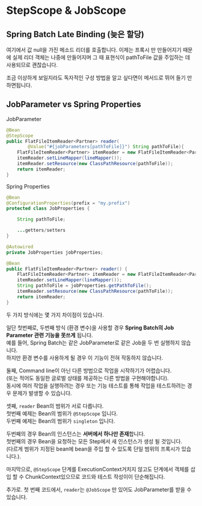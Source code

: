# StepScope & JobScope

## Spring Batch Late Binding (늦은 할당)

여기에서 값 null을 가진 메소드 리더를 호출합니다.
이제는 프록시 만 만들어지기 때문에 실제 리더 객체는 나중에 만들어지며 그 때 표현식이 pathToFile 값을 주입하는 데 사용되므로 괜찮습니다.

조금 이상하게 보일지라도 독자적인 구성 방법을 알고 싶다면이 메서드로 뛰어 들기 만하면됩니다.

## JobParameter vs Spring Properties

JobParameter

```java
@Bean
@StepScope
public FlatFileItemReader<Partner> reader(
        @Value("#{jobParameters[pathToFile]}") String pathToFile){
    FlatFileItemReader<Partner> itemReader = new FlatFileItemReader<Partner>();
    itemReader.setLineMapper(lineMapper());
    itemReader.setResource(new ClassPathResource(pathToFile));
    return itemReader;
}
```

Spring Properties

```java
@Bean
@ConfigurationProperties(prefix = "my.prefix")
protected class JobProperties {

    String pathToFile;

    ...getters/setters
}

@Autowired
private JobProperties jobProperties;

@Bean
public FlatFileItemReader<Partner> reader() {
    FlatFileItemReader<Partner> itemReader = new FlatFileItemReader<Partner>();
    itemReader.setLineMapper(lineMapper());
    String pathToFile = jobProperties.getPathToFile();
    itemReader.setResource(new ClassPathResource(pathToFile));
    return itemReader;
}
```

두 가지 방식에는 몇 가지 차이점이 있습니다.  
  
일단 첫번째로, 두번째 방식 (환경 변수)을 사용할 경우 **Spring Batch의 Job Parameter 관련 기능을 못쓰게** 됩니다.  
예를 들어, Spring Batch는 같은 JobParameter로 같은 Job을 두 번 실행하지 않습니다.  
하지만 환경 변수를 사용하게 될 경우 이 기능이 전혀 작동하지 않습니다.  
  
둘째, Command line이 아닌 다른 방법으로 작업을 시작하기가 어렵습니다.  
(또는 적어도 동일한 글로벌 상태를 제공하는 다른 방법을 구현해야합니다).  
동시에 여러 작업을 실행하려는 경우 또는 기능 테스트를 통해 작업을 테스트하려는 경우 문제가 발생할 수 있습니다.  
  
셋째, ```reader``` Bean의 범위가 서로 다릅니다.  
첫번째 예제는 Bean의 범위가 ```@StepScope``` 입니다.  
두번째 예제는 Bean의 범위가 ```singleton``` 입니다.
 
두번째의 경우 Bean의 인스턴스는 **서버에서 하나만 존재**합니다.  
첫번째의 경우 Bean을 요청하는 모든 Step에서 새 인스턴스가 생성 될 것입니다.  
(다르게 범위가 지정된 bean에 bean을 주입 할 수 있도록 단일 범위의 프록시가 있습니다.).

마지막으로, ```@StepScope``` 단계를 ExecutionContext거치지 않고도 단계에서 객체를 삽입 할 수 ChunkContext있으므로 코드와 테스트 작성이이 단순해집니다.

추가로. 첫 번째 코드에서, ```reader```는 ```@JobScope``` 만 있어도 JobParameter를 받을 수 있습니다.